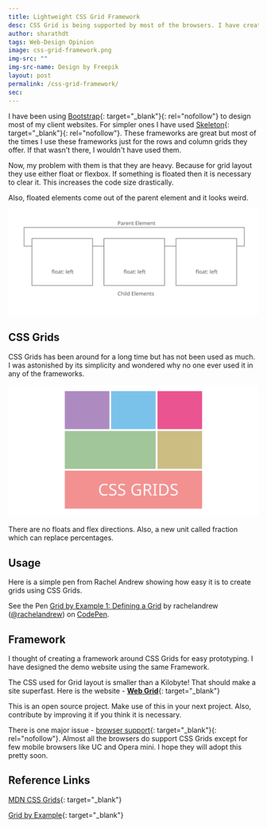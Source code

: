 ```yaml
---
title: Lightweight CSS Grid Framework
desc: CSS Grid is being supported by most of the browsers. I have created a framework built around this for my next websites. The CSS weighs only around a Kilobyte! I hope other frameworks migrate to CSS Grid soon. 
author: sharathdt
tags: Web-Design Opinion
image: css-grid-framework.png
img-src: ""
img-src-name: Design by Freepik
layout: post
permalink: /css-grid-framework/
sec: 
---
```


I have been using [Bootstrap](http://getbootstrap.com/){: target="_blank"}{: rel="nofollow"} to design most of my client websites. For simpler ones I have used [Skeleton](getskeleton.com){: target="_blank"}{: rel="nofollow"}. These frameworks are great but most of the times I use these frameworks just for the rows and column grids they offer. If that wasn't there, I wouldn't have used them. 

Now, my problem with them is that they are heavy. Because for grid layout they use either float or flexbox. If something is floated then it is necessary to clear it. This increases the code size drastically.

Also, floated elements come out of the parent element and it looks weird.

![Float Problems](/images/float-problems.svg)


## CSS Grids

CSS Grids has been around for a long time but has not been used as much. I was astonished by its simplicity and wondered why no one ever used it in any of the frameworks.

![Float Problems](/images/css-grid-framework.svg)


There are no floats and flex directions. Also, a new unit called fraction which can replace percentages.



## Usage

Here is a simple pen from Rachel Andrew showing how easy it is to create grids using CSS Grids.

<p data-height="300" data-theme-id="light" data-slug-hash="BNXyQa" data-default-tab="css,result" data-user="rachelandrew" data-embed-version="2" data-pen-title="Grid by Example 1: Defining a Grid" class="codepen">See the Pen <a href="https://codepen.io/rachelandrew/pen/BNXyQa/">Grid by Example 1: Defining a Grid</a> by rachelandrew (<a href="https://codepen.io/rachelandrew">@rachelandrew</a>) on <a href="https://codepen.io">CodePen</a>.</p>


## Framework

I thought of creating a framework around CSS Grids for easy prototyping. I have designed the demo website using the same Framework. 

The CSS used for Grid layout is smaller than a Kilobyte! That should make a site superfast. Here is the website - [**Web Grid**](http://webjeda.com/web-grid/){: target="_blank"}

This is an open source project. Make use of this in your next project. Also, contribute by improving it if you think it is necessary.


There is one major issue - [browser support](http://caniuse.com/css-grid/embed){: target="_blank"}{: rel="nofollow"}. Almost all the browsers do support CSS Grids except for few mobile browsers like UC and Opera mini. I hope they will adopt this pretty soon.


## Reference Links

[MDN CSS Grids](https://developer.mozilla.org/en-US/docs/Web/CSS/CSS_Grid_Layout){: target="_blank"}

[Grid by Example](https://gridbyexample.com/examples/){: target="_blank"}



<script async src="https://production-assets.codepen.io/assets/embed/ei.js"></script>